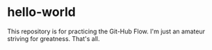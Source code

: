 # hello-world
This repository is for practicing the Git-Hub Flow.
I'm just an amateur striving for greatness. That's all.
